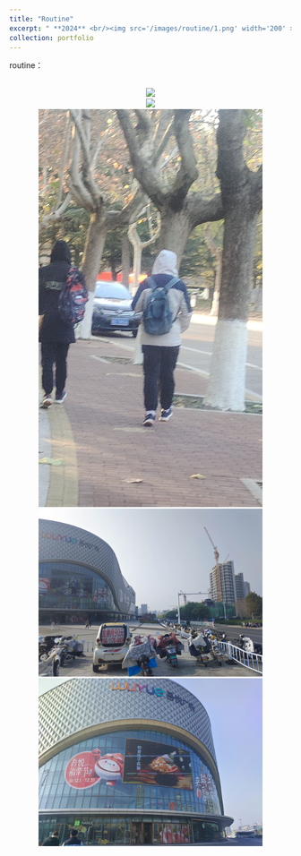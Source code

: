 ```yaml
---
title: "Routine"
excerpt: " **2024** <br/><img src='/images/routine/1.png' width='200' > "
collection: portfolio
---
```


routine：
<p align="center">  
<br/><img src="/images/routine/2.png" width="400" >
<br/><img src="/images/routine/3.png" width="400" >
<br/><img src="/images/routine/4.png" width="400" >
<br/><img src="/images/routine/5.png" width="400" >
<br/><img src="/images/routine/6.png" width="400" >
</p>
